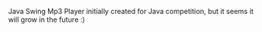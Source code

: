 Java Swing Mp3 Player initially created for Java competition, but it seems it will grow in the future :)